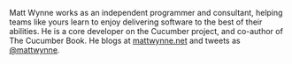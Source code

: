 Matt Wynne works as an independent programmer and consultant, helping teams like yours learn to enjoy delivering software to the best of their abilities. He is a core developer on the Cucumber project, and co-author of The Cucumber Book. He blogs at <a href="http://mattwynne.net" target="blank">mattwynne.net</a> and tweets as <a href="http://twitter.com/mattwynne" target="blank">@mattwynne</a>.
